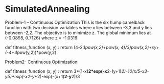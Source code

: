 # SimulatedAnnealing

Problem-1 – Continuous Optimization
This is the six hump camelback function with two decision variables where x lies between -3,3
and y lies between -2,2. The objective is to minimize z. The global minimum lies at (-0.0898,
0.7126) where z = -1.0316

def fitness_function (x, y) :
    return (4-2.1*pow(x,2)+pow(x, 4)/3)*pow(x,2)+x*y+(-4+4*pow(y,2))*pow(y,2)
    
    

Problem2- Continuous Optimization

def fitness_function (x, y) :
    return 3*(1-x)**2*exp(-x**2-(y+1)**2)-10*(x/5-x**3-y**5)*exp(-x**2-y**2)-exp(-(x+1)**2-y**2)/3

